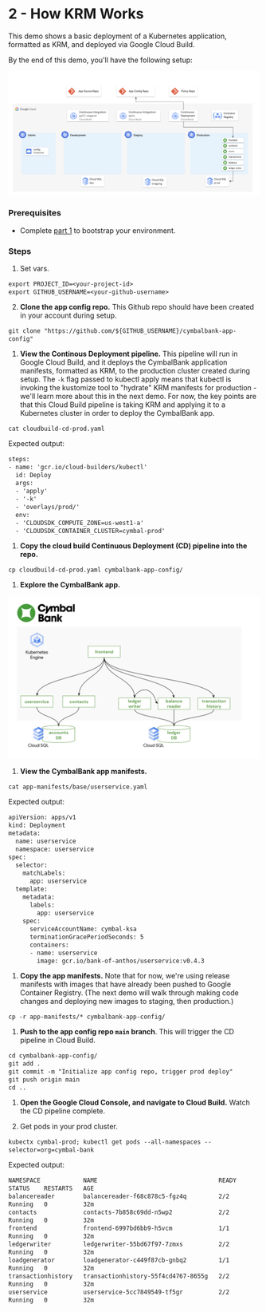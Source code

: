 # 2 - How KRM Works 

This demo shows a basic deployment of a Kubernetes application, formatted as KRM, and deployed via Google Cloud Build.

By the end of this demo, you'll have the following setup: 

![demo arch](screenshots/basic-deploy.png)

### Prerequisites 

- Complete [part 1](/1-setup) to bootstrap your environment. 


### Steps 

1. Set vars. 

```
export PROJECT_ID=<your-project-id>
export GITHUB_USERNAME=<your-github-username>
```


2. **Clone the app config repo.** This Github repo should have been created in your account during setup. 

```
git clone "https://github.com/${GITHUB_USERNAME}/cymbalbank-app-config"
```

1. **View the Continous Deployment pipeline.** This pipeline will run in Google Cloud Build, and it deploys the CymbalBank application manifests, formatted as KRM, to the production cluster created during setup. The `-k` flag passed to kubectl apply means that kubectl is invoking the kustomize tool to "hydrate" KRM manifests for production - we'll learn more about this in the next demo. For now, the key points are that this Cloud Build pipeline is taking KRM and applying it to a Kubernetes cluster in order to deploy the CymbalBank app. 

```
cat cloudbuild-cd-prod.yaml
```

Expected output: 

```
steps:
- name: 'gcr.io/cloud-builders/kubectl'
  id: Deploy
  args:
  - 'apply'
  - '-k'
  - 'overlays/prod/'
  env:
  - 'CLOUDSDK_COMPUTE_ZONE=us-west1-a'
  - 'CLOUDSDK_CONTAINER_CLUSTER=cymbal-prod'
```

1. **Copy the cloud build Continuous Deployment (CD) pipeline into the repo.**

```
cp cloudbuild-cd-prod.yaml cymbalbank-app-config/
```

1. **Explore the CymbalBank app.** 

![cymbal arch](screenshots/cymbal-arch.png)

1. **View the CymbalBank app manifests.** 

```
cat app-manifests/base/userservice.yaml
```

Expected output: 

```
apiVersion: apps/v1
kind: Deployment
metadata:
  name: userservice
  namespace: userservice
spec:
  selector:
    matchLabels:
      app: userservice
  template:
    metadata:
      labels:
        app: userservice
    spec:
      serviceAccountName: cymbal-ksa
      terminationGracePeriodSeconds: 5
      containers:
      - name: userservice
        image: gcr.io/bank-of-anthos/userservice:v0.4.3
```

1. **Copy the app manifests.** Note that for now, we're using release manifests with images that have already been pushed to Google Container Registry. (The next demo will walk through making code changes and deploying new images to staging, then production.) 

```
cp -r app-manifests/* cymbalbank-app-config/
```

1. **Push to the app config repo `main` branch**. This will trigger the CD pipeline in Cloud Build. 

```
cd cymbalbank-app-config/
git add .
git commit -m "Initialize app config repo, trigger prod deploy"
git push origin main
cd .. 
```

1. **Open the Google Cloud Console, and navigate to Cloud Build.** Watch the CD pipeline complete. 


1. Get pods in your prod cluster. 

```
kubectx cymbal-prod; kubectl get pods --all-namespaces --selector=org=cymbal-bank
```

Expected output: 

```
NAMESPACE            NAME                                  READY   STATUS    RESTARTS   AGE
balancereader        balancereader-f68c878c5-fgz4q         2/2     Running   0          32m
contacts             contacts-7b858c69dd-n5wp2             2/2     Running   0          32m
frontend             frontend-6997bd6bb9-h5vcm             1/1     Running   0          32m
ledgerwriter         ledgerwriter-55bd67f97-7zmxs          2/2     Running   0          32m
loadgenerator        loadgenerator-c449f87cb-gnbq2         1/1     Running   0          32m
transactionhistory   transactionhistory-55f4cd4767-8655g   2/2     Running   0          32m
userservice          userservice-5cc7849549-tf5gr          2/2     Running   0          32m
```
